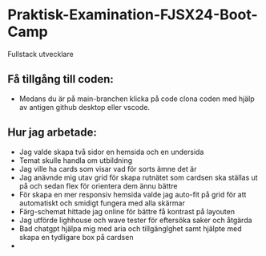 # Praktisk-Examination-FJSX24-Boot-Camp
Fullstack utvecklare

Få tillgång till coden:
-
- Medans du är på main-branchen klicka på code clona coden med hjälp av antigen github desktop eller vscode.


Hur jag arbetade:
- 
- Jag valde skapa två sidor en hemsida och en undersida
- Temat skulle handla om utbildning
- Jag ville ha cards som visar vad för sorts ämne det är
- Jag anävnde mig utav grid för skapa rutnätet som cardsen ska ställas ut på och sedan flex för orientera dem ännu bättre
- För skapa en mer responsiv hemsida valde jag auto-fit på grid för att automatiskt och smidigt fungera med alla skärmar
- Färg-schemat hittade jag online för bättre få kontrast på layouten
- Jag utförde lighhouse och wave tester för eftersöka saker och åtgärda
- Bad chatgpt hjälpa mig med aria och tillgänglghet samt hjälpte med skapa en tydligare box på cardsen
- 
